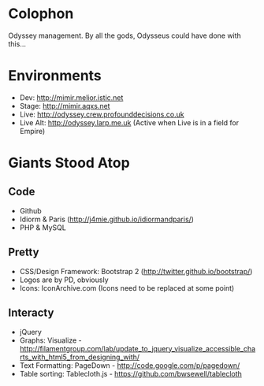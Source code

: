 Colophon
========

Odyssey management. By all the gods, Odysseus could have done with this...

Environments
============

* Dev: http://mimir.melior.istic.net
* Stage: http://mimir.aqxs.net
* Live: http://odyssey.crew.profounddecisions.co.uk
* Live Alt: http://odyssey.larp.me.uk (Active when Live is in a field for Empire)

Giants Stood Atop
=================

Code
----

* Github
* Idiorm & Paris (http://j4mie.github.io/idiormandparis/)
* PHP & MySQL

Pretty
------

* CSS/Design Framework: Bootstrap 2 (http://twitter.github.io/bootstrap/)
* Logos are by PD, obviously
* Icons: IconArchive.com (Icons need to be replaced at some point)

Interacty
---------

* jQuery
* Graphs: Visualize - http://filamentgroup.com/lab/update_to_jquery_visualize_accessible_charts_with_html5_from_designing_with/
* Text Formatting: PageDown - http://code.google.com/p/pagedown/
* Table sorting: Tablecloth.js - https://github.com/bwsewell/tablecloth
